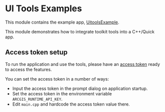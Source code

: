 # UI Tools Examples

This module contains the example app, [UitoolsExample](UitoolsExamples.pro).

This module demonstrates how to integrate toolkit 
tools into a C++/Quick app.

## Access token setup

To run the application and use the tools, please have an [access token](http://links.esri.com/create-an-api-key) ready to access the features. 

You can set the access token in a number of ways:

- Input the access token in the prompt dialog on application startup.
- Set the access token in the environment variable `ARCGIS_RUNTIME_API_KEY`.
- Edit `main.cpp` and hardcode the access token value there.
